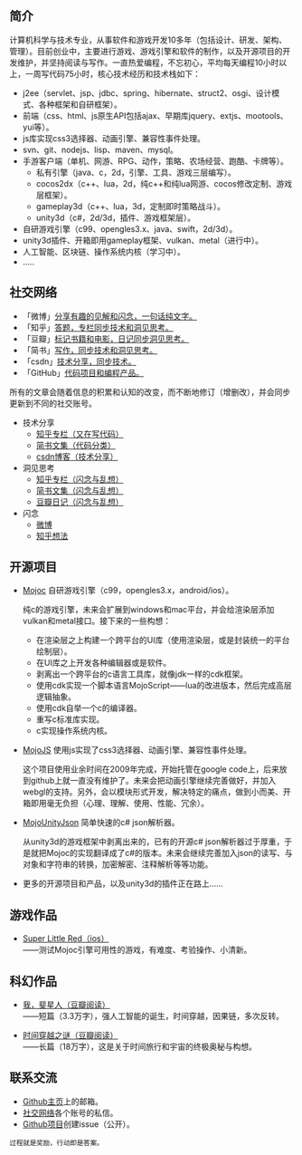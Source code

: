## 简介

计算机科学与技术专业，从事软件和游戏开发10多年（包括设计、研发、架构、管理）。目前创业中，主要进行游戏、游戏引擎和软件的制作，以及开源项目的开发维护，并坚持阅读与写作。一直热爱编程，不忘初心，平均每天编程10小时以上，一周写代码75小时，核心技术经历和技术栈如下：

* j2ee（servlet、jsp、jdbc、spring、hibernate、struct2、osgi、设计模式、各种框架和自研框架）。
* 前端（css、html、js原生API包括ajax、早期库jquery、extjs、mootools、yui等）。
* js库实现css3选择器、动画引擎、兼容性事件处理。
* svn、git、nodejs、lisp、maven、mysql。
* 手游客户端（单机、网游、RPG、动作，策略、农场经营、跑酷、卡牌等）。
  * 私有引擎（java、c，2d，引擎、工具、游戏三层编写）。
  * cocos2dx（c++、lua，2d，纯c++和纯lua网游、cocos修改定制、游戏层框架）。
  * gameplay3d（c++、lua，3d，定制即时策略战斗）。
  * unity3d（c#，2d/3d，插件、游戏框架层）。
* 自研游戏引擎（c99、opengles3.x、java、swift，2d/3d）。
* unity3d插件、开箱即用gameplay框架、vulkan、metal（进行中）。
* 人工智能、区块链、操作系统内核（学习中）。
* .....

## 社交网络

* 「微博」[分享有趣的见解和闪念，一句话纯文字。](https://weibo.com/scottcgi)
* 「知乎」[答题，专栏同步技术和洞见思考。](https://www.zhihu.com/people/scott.cgi)  
* 「豆瓣」[标记书籍和电影，日记同步洞见思考。](https://www.douban.com/people/scottcgi)  
* 「简书」[写作，同步技术和洞见思考。](https://www.jianshu.com/u/63a72cf6fff1)  
* 「csdn」[技术分享，同步技术。](https://blog.csdn.net/tom_221x)  
* 「GitHub」[代码项目和编程产品。](https://github.com/scottcgi)  

所有的文章会随着信息的积累和认知的改变，而不断地修订（增删改），并会同步更新到不同的社交账号。

* 技术分享
  * [知乎专栏（又在写代码）](https://zhuanlan.zhihu.com/scottcgi0)
  * [简书文集（代码分类）](https://www.jianshu.com/p/6a8fa2dea3db)
  * [csdn博客（技术分享）](https://blog.csdn.net/tom_221x)
* 洞见思考
  * [知乎专栏（闪念与乱想）](https://zhuanlan.zhihu.com/scottcgi)
  * [简书文集（闪念与乱想）](https://www.jianshu.com/nb/13094385)
  * [豆瓣日记（闪念与乱想）](https://www.douban.com/people/scottcgi/notes)
* 闪念
  * [微博](https://weibo.com/scottcgi)
  * [知乎想法](https://www.zhihu.com/people/scott.cgi/pins)

## 开源项目 

* [Mojoc](https://github.com/scottcgi/Mojoc) 自研游戏引擎（c99，opengles3.x，android/ios）。

  纯c的游戏引擎，未来会扩展到windows和mac平台，并会给渲染层添加vulkan和metal接口。接下来的一些构想：
  
  * 在渲染层之上构建一个跨平台的UI库（使用渲染层，或是封装统一的平台绘制层）。
  * 在UI库之上开发各种编辑器或是软件。
  * 剥离出一个跨平台的c语言工具库，就像jdk一样的cdk框架。
  * 使用cdk实现一个脚本语言MojoScript——lua的改进版本，然后完成高层逻辑抽象。
  * 使用cdk自举一个c的编译器。
  * 重写c标准库实现。
  * c实现操作系统内核。
  
* [MojoJS](https://github.com/scottcgi/MojoJS) 使用js实现了css3选择器、动画引擎、兼容性事件处理。

  这个项目使用业余时间在2009年完成，开始托管在google code上，后来放到github上就一直没有维护了。未来会把动画引擎继续完善做好，并加入webgl的支持。另外，会以模块形式开发，解决特定的痛点，做到小而美、开箱即用毫无负担（心理、理解、使用、性能、冗余）。
  
* [MojoUnityJson](https://github.com/scottcgi/MojoUnityJson) 简单快速的c# json解析器。
  
  从unity3d的游戏框架中剥离出来的，已有的开源c# json解析器过于厚重，于是就把Mojoc的实现翻译成了c#的版本。未来会继续完善加入json的读写、与对象和字符串的转换，加密解密、注释解析等等功能。
  
* 更多的开源项目和产品，以及unity3d的插件正在路上……

## 游戏作品

* [Super Little Red（ios）](https://itunes.apple.com/cn/app/id1242353775)  
——测试Mojoc引擎可用性的游戏，有难度、考验操作、小清新。

## 科幻作品

* [我，斐星人（豆瓣阅读）](https://read.douban.com/ebook/36434451)  
——短篇（3.3万字），强人工智能的诞生，时间穿越，因果链，多次反转。

* [时间穿越之谜（豆瓣阅读）](https://read.douban.com/column/8581812)  
——长篇（18万字），这是关于时间旅行和宇宙的终极奥秘与构想。

## 联系交流

* [Github主页](https://github.com/scottcgi)上的邮箱。
* [社交网络](#社交网络)各个账号的私信。
* [Github项目](https://github.com/scottcgi/scottcgi.github.io/issues)创建issue（公开）。

```
过程就是奖励，行动即是答案。
```
